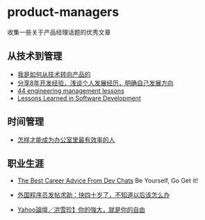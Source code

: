 # product-managers
收集一些关于产品经理话题的优秀文章

## 从技术到管理

- [我是如何从技术转向产品的][1]
- [分享8年开发经验，浅谈个人发展经历，明确自己发展方向][3]
- [44 engineering management lessons][4]
- [Lessons Learned in Software Development][5]

## 时间管理

- [怎样才能成为办公室里最有效率的人][2]

## 职业生涯

- [The Best Career Advice From Dev Chats](https://www.samjarman.co.nz/blog/career-advice) Be Yourself, Go Get it!
- [外国程序员发帖求助：快四十岁了，不知道以后该怎么办](http://36kr.com/p/5133609.html)
- [Yahoo論壇／洪雪珍】你的強大，就是你的自由](https://tw.news.yahoo.com/%E3%80%90yahoo%E8%AB%96%E5%A3%87%EF%BC%8F%E6%B4%AA%E9%9B%AA%E7%8F%8D%E3%80%91%E4%BD%A0%E7%9A%84%E5%BC%B7%E5%A4%A7%EF%BC%8C%E5%B0%B1%E6%98%AF%E4%BD%A0%E7%9A%84%E8%87%AA%E7%94%B1-060016203.html)

  [1]: http://www.woshipm.com/pmd/224062.html
  [2]: http://mp.weixin.qq.com/s?__biz=MzA3NTM4NDE2Mw==&mid=2649546043&idx=1&sn=834765d6466c363a169dae17a6abcca5&scene=2&srcid=09031Ex5LSn3p6Vq49dm3d0i&from=timeline&isappinstalled=0#wechat_redirect
  [3]: http://kb.cnblogs.com/page/104736/
  [4]: http://www.defmacro.org/2014/10/03/engman.html
  [5]: https://henrikwarne.com/2015/04/16/lessons-learned-in-software-development/
